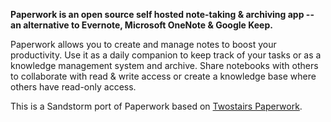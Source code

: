 **Paperwork is an open source self hosted note-taking & archiving app -- an alternative to Evernote, Microsoft OneNote & Google Keep.**

Paperwork allows you to create and manage notes to boost your productivity. Use it as a daily companion to keep track of your tasks or as a knowledge management system and archive. Share notebooks with others to collaborate with read & write access or create a knowledge base where others have read-only access.

This is a Sandstorm port of Paperwork based on [Twostairs Paperwork](http://paperwork.rocks/).
